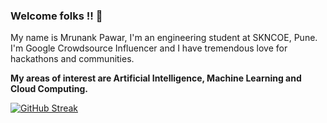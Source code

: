 ### Welcome folks !! 👋
My name is Mrunank Pawar, I'm an engineering student at SKNCOE, Pune. I'm Google Crowdsource Influencer and I have tremendous love for hackathons and communities.

__My areas of interest are Artificial Intelligence, Machine Learning and Cloud Computing.__

<a href="https://www.linkedin.com/in/mrunankpawar/" target="_blank">

[![GitHub Streak](https://github-readme-streak-stats.herokuapp.com/?user=mrunankpawar)](https://git.io/streak-stats)
